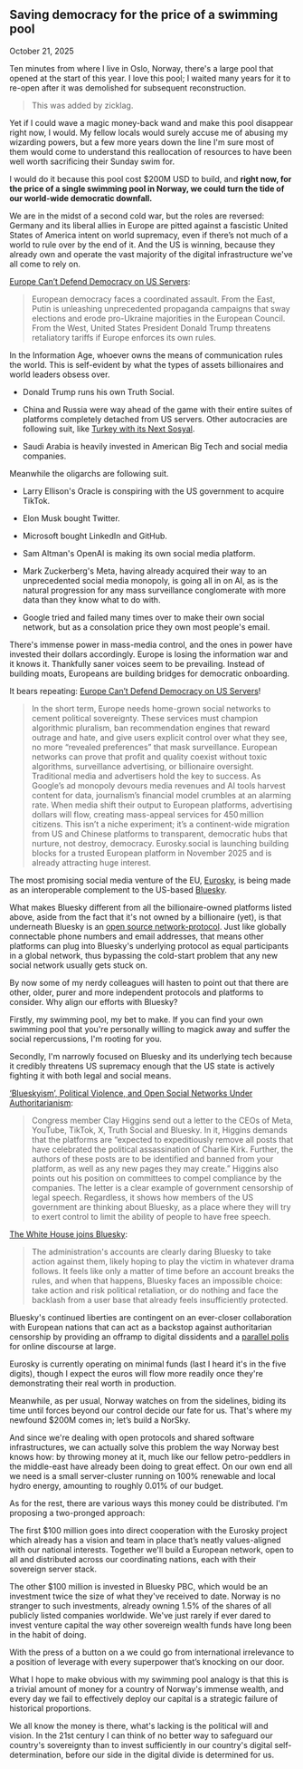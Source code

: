 Saving democracy for the price of a swimming pool
-------------------------------------------------

October 21, 2025

Ten minutes from where I live in Oslo, Norway, there's a large pool that opened at the start of this year. I love this pool; I waited many years for it to re-open after it was demolished for subsequent reconstruction.

> This was added by zicklag.

Yet if I could wave a magic money-back wand and make this pool disappear right now, I would. My fellow locals would surely accuse me of abusing my wizarding powers, but a few more years down the line I'm sure most of them would come to understand this reallocation of resources to have been well worth sacrificing their Sunday swim for.

I would do it because this pool cost $200M USD to build, and **right now, for the price of a single swimming pool in Norway, we could turn the tide of our world-wide democratic downfall.**

We are in the midst of a second cold war, but the roles are reversed: Germany and its liberal allies in Europe are pitted against a fascistic United States of America intent on world supremacy, even if there’s not much of a world to rule over by the end of it. And the US is winning, because they already own and operate the vast majority of the digital infrastructure we've all come to rely on.

[Europe Can’t Defend Democracy on US Servers](https://www.techpolicy.press/europe-cant-defend-democracy-on-us-servers/):

> European democracy faces a coordinated assault. From the East, Putin is unleashing unprecedented propaganda campaigns that sway elections and erode pro-Ukraine majorities in the European Council. From the West, United States President Donald Trump threatens retaliatory tariffs if Europe enforces its own rules.

In the Information Age, whoever owns the means of communication rules the world. This is self-evident by what the types of assets billionaires and world leaders obsess over.

*   Donald Trump runs his own Truth Social.
    
*   China and Russia were way ahead of the game with their entire suites of platforms completely detached from US servers. Other autocracies are following suit, like [Turkey with its Next Sosyal](https://nordicmonitor.com/2025/08/erdogan-govt-pushes-people-to-use-next-app-as-turkey-moves-toward-china-style-digital-control/).
    
*   Saudi Arabia is heavily invested in American Big Tech and social media companies.
    

Meanwhile the oligarchs are following suit.

*   Larry Ellison's Oracle is conspiring with the US government to acquire TikTok.
    
*   Elon Musk bought Twitter.
    
*   Microsoft bought LinkedIn and GitHub.
    
*   Sam Altman's OpenAI is making its own social media platform.
    
*   Mark Zuckerberg's Meta, having already acquired their way to an unprecedented social media monopoly, is going all in on AI, as is the natural progression for any mass surveillance conglomerate with more data than they know what to do with.
    
*   Google tried and failed many times over to make their own social network, but as a consolation price they own most people's email.
    

There's immense power in mass-media control, and the ones in power have invested their dollars accordingly. Europe is losing the information war and it knows it. Thankfully saner voices seem to be prevailing. Instead of building moats, Europeans are building bridges for democratic onboarding.

It bears repeating: [Europe Can’t Defend Democracy on US Servers](https://www.techpolicy.press/europe-cant-defend-democracy-on-us-servers/)!

> In the short term, Europe needs home-grown social networks to cement political sovereignty. These services must champion algorithmic pluralism, ban recommendation engines that reward outrage and hate, and give users explicit control over what they see, no more “revealed preferences” that mask surveillance. European networks can prove that profit and quality coexist without toxic algorithms, surveillance advertising, or billionaire oversight. Traditional media and advertisers hold the key to success. As Google’s ad monopoly devours media revenues and AI tools harvest content for data, journalism’s financial model crumbles at an alarming rate. When media shift their output to European platforms, advertising dollars will flow, creating mass-appeal services for 450 million citizens. This isn’t a niche experiment; it’s a continent-wide migration from US and Chinese platforms to transparent, democratic hubs that nurture, not destroy, democracy. Eurosky.social is launching building blocks for a trusted European platform in November 2025 and is already attracting huge interest.

The most promising social media venture of the EU, [Eurosky](https://www.eurosky.social/), is being made as an interoperable complement to the US-based [Bluesky](https://bsky.social/about).

What makes Bluesky different from all the billionaire-owned platforms listed above, aside from the fact that it's not owned by a billionaire (yet), is that underneath Bluesky is an [open source network-protocol](https://atproto.com/). Just like globally connectable phone numbers and email addresses, that means other platforms can plug into Bluesky's underlying protocol as equal participants in a global network, thus bypassing the cold-start problem that any new social network usually gets stuck on.

By now some of my nerdy colleagues will hasten to point out that there are other, older, purer and more independent protocols and platforms to consider. Why align our efforts with Bluesky?

Firstly, my swimming pool, my bet to make. If you can find your own swimming pool that you're personally willing to magick away and suffer the social repercussions, I'm rooting for you.

Secondly, I'm narrowly focused on Bluesky and its underlying tech because it credibly threatens US supremacy enough that the US state is actively fighting it with both legal and social means.

[‘Blueskyism’, Political Violence, and Open Social Networks Under Authoritarianism](https://connectedplaces.online/blueskyism-political-violence-and-open-social-networks-under-authoritarianism/):

> Congress member Clay Higgins send out a letter to the CEOs of Meta, YouTube, TikTok, X, Truth Social and Bluesky. In it, Higgins demands that the platforms are “expected to expeditiously remove all posts that have celebrated the political assassination of Charlie Kirk. Further, the authors of these posts are to be identified and banned from your platform, as well as any new pages they may create.” Higgins also points out his position on committees to compel compliance by the companies. The letter is a clear example of government censorship of legal speech. Regardless, it shows how members of the US government are thinking about Bluesky, as a place where they will try to exert control to limit the ability of people to have free speech.

[The White House joins Bluesky](https://connectedplaces.leaflet.pub/3m3nci5fap22n):

> The administration's accounts are clearly daring Bluesky to take action against them, likely hoping to play the victim in whatever drama follows. It feels like only a matter of time before an account breaks the rules, and when that happens, Bluesky faces an impossible choice: take action and risk political retaliation, or do nothing and face the backlash from a user base that already feels insufficiently protected.

Bluesky's continued liberties are contingent on an ever-closer collaboration with European nations that can act as a backstop against authoritarian censorship by providing an offramp to digital dissidents and a [parallel polis](https://en.wikipedia.org/wiki/Parallel_Polis) for online discourse at large.

Eurosky is currently operating on minimal funds (last I heard it's in the five digits), though I expect the euros will flow more readily once they're demonstrating their real worth in production.

Meanwhile, as per usual, Norway watches on from the sidelines, biding its time until forces beyond our control decide our fate for us. That's where my newfound $200M comes in; let’s build a NorSky.

And since we're dealing with open protocols and shared software infrastructures, we can actually solve this problem the way Norway best knows how: by throwing money at it, much like our fellow petro-peddlers in the middle-east have already been doing to great effect. On our own end all we need is a small server-cluster running on 100% renewable and local hydro energy, amounting to roughly 0.01% of our budget.

As for the rest, there are various ways this money could be distributed. I'm proposing a two-pronged approach:

The first $100 million goes into direct cooperation with the Eurosky project which already has a vision and team in place that’s neatly values-aligned with our national interests. Together we'll build a European network, open to all and distributed across our coordinating nations, each with their sovereign server stack.

The other $100 million is invested in Bluesky PBC, which would be an investment twice the size of what they've received to date. Norway is no stranger to such investments, already owning 1.5% of the shares of all publicly listed companies worldwide. We've just rarely if ever dared to invest venture capital the way other sovereign wealth funds have long been in the habit of doing.

With the press of a button on a we could go from international irrelevance to a position of leverage with every superpower that’s knocking on our door.

What I hope to make obvious with my swimming pool analogy is that this is a trivial amount of money for a country of Norway's immense wealth, and every day we fail to effectively deploy our capital is a strategic failure of historical proportions.

We all know the money is there, what's lacking is the political will and vision. In the 21st century I can think of no better way to safeguard our country's sovereignty than to invest sufficiently in our country's digital self-determination, before our side in the digital divide is determined for us.